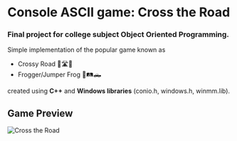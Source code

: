# Console ASCII game: Cross the Road

### Final project for college subject Object Oriented Programming.

Simple implementation of the popular game known as 

* Crossy Road :chicken::motorway::red_car:
* Frogger/Jumper Frog :frog::railway_track::pickup_truck:

created using **C++** and **Windows libraries** (conio.h, windows.h, winmm.lib).

## Game Preview
![Cross the Road](https://user-images.githubusercontent.com/92815435/150442901-7c4fa3e5-62d6-4884-89a4-5bc3b6cfceb1.gif "Cross the Road - game preview")
